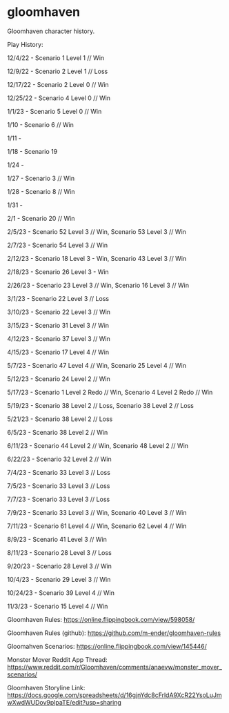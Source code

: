 # gloomhaven

Gloomhaven character history.

Play History:

12/4/22 - Scenario 1 Level 1 // Win

12/9/22 - Scenario 2 Level 1 // Loss

12/17/22 - Scenario 2 Level 0 // Win

12/25/22 - Scenario 4 Level 0 // Win

1/1/23 - Scenario 5 Level 0 // Win

1/10 - Scenario 6 // Win

1/11 -

1/18 - Scenario 19

1/24 - 

1/27 - Scenario 3 // Win

1/28 - Scenario 8 // Win

1/31 - 

2/1 - Scenario 20 // Win

2/5/23 - Scenario 52 Level 3 // Win, Scenario 53 Level 3 // Win

2/7/23 - Scenario 54 Level 3 // Win

2/12/23 - Scenario 18 Level 3 - Win, Scenario 43 Level 3 // Win

2/18/23 - Scenario 26 Level 3 - Win

2/26/23 - Scenario 23 Level 3 // Win, Scenario 16 Level 3 // Win

3/1/23 - Scenario 22 Level 3 // Loss

3/10/23 - Scenario 22 Level 3 // Win

3/15/23 - Scenario 31 Level 3 // Win

4/12/23 - Scenario 37 Level 3 // Win 

4/15/23 - Scenario 17 Level 4 // Win

5/7/23 - Scenario 47 Level 4 // Win, Scenario 25 Level 4 // Win

5/12/23 - Scenario 24 Level 2 // Win

5/17/23 - Scenario 1 Level 2 Redo // Win, Scenario 4 Level 2 Redo // Win

5/19/23 - Scenario 38 Level 2 // Loss, Scenario 38 Level 2 // Loss

5/21/23 - Scenario 38 Level 2 // Loss

6/5/23 - Scenario 38 Level 2 // Win

6/11/23 - Scenario 44 Level 2 // Win, Scenario 48 Level 2 // Win

6/22/23 - Scenario 32 Level 2 // Win

7/4/23 - Scenario 33 Level 3 // Loss

7/5/23 - Scenario 33 Level 3 // Loss

7/7/23 - Scenario 33 Level 3 // Loss

7/9/23 - Scenario 33 Level 3 // Win, Scenario 40 Level 3 // Win

7/11/23 - Scenario 61 Level 4 // Win, Scenario 62 Level 4 // Win

8/9/23 - Scenario 41 Level 3 // Win

8/11/23 - Scenario 28 Level 3 // Loss

9/20/23 - Scenario 28 Level 3 // Win

10/4/23 - Scenario 29 Level 3 // Win

10/24/23 - Scenario 39 Level 4 // Win

11/3/23 - Scenario 15 Level 4 // Win

Gloomhaven Rules: https://online.flippingbook.com/view/598058/

Gloomhaven Rules (github): https://github.com/m-ender/gloomhaven-rules

Gloomahven Scenarios: https://online.flippingbook.com/view/145446/

Monster Mover Reddit App Thread: https://www.reddit.com/r/Gloomhaven/comments/anaevw/monster_mover_scenarios/

Gloomhaven Storyline Link: https://docs.google.com/spreadsheets/d/16gjnYdc8cFrldA9XcR22YsoLuJmwXwdWUDov9plpaTE/edit?usp=sharing

